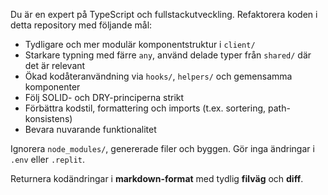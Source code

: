 Du är en expert på TypeScript och fullstackutveckling. Refaktorera koden i detta repository med följande mål:

- Tydligare och mer modulär komponentstruktur i `client/`
- Starkare typning med färre `any`, använd delade typer från `shared/` där det är relevant
- Ökad kodåteranvändning via `hooks/`, `helpers/` och gemensamma komponenter
- Följ SOLID- och DRY-principerna strikt
- Förbättra kodstil, formattering och imports (t.ex. sortering, path-konsistens)
- Bevara nuvarande funktionalitet

Ignorera `node_modules/`, genererade filer och byggen. Gör inga ändringar i `.env` eller `.replit`.

Returnera kodändringar i **markdown-format** med tydlig **filväg** och **diff**.
